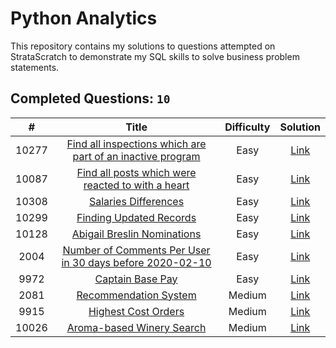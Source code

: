 # Python Analytics
This repository contains my solutions to questions attempted on StrataScratch to demonstrate my SQL skills to solve business problem statements.

## Completed Questions: `10`
|  #  | Title | Difficulty | Solution |
|:---:|:-----:|:----------:|:--------:|
|10277|[Find all inspections which are part of an inactive program](https://platform.stratascratch.com/coding/10277-find-all-inspections-which-are-part-of-an-inactive-program?code_type=2)|Easy|[Link](https://github.com/adibandla/stratascratch-pandas-daily/blob/main/pandas/10277.py)
|10087|[Find all posts which were reacted to with a heart](https://platform.stratascratch.com/coding/10087-find-all-posts-which-were-reacted-to-with-a-heart?code_type=2)|Easy|[Link](https://github.com/adibandla/stratascratch-pandas-daily/blob/main/pandas/10087.py)
|10308|[Salaries Differences](https://platform.stratascratch.com/coding/10308-salaries-differences?code_type=2)|Easy|[Link](https://github.com/adibandla/stratascratch-pandas-daily/blob/main/pandas/10308.py)
|10299|[Finding Updated Records](https://platform.stratascratch.com/coding/10299-finding-updated-records?code_type=2)|Easy|[Link](https://github.com/adibandla/stratascratch-pandas-daily/blob/main/pandas/10299.py)
|10128|[Abigail Breslin Nominations](https://platform.stratascratch.com/coding/10128-count-the-number-of-movies-that-abigail-breslin-nominated-for-oscar?code_type=2)|Easy|[Link](https://github.com/adibandla/stratascratch-pandas-daily/blob/main/pandas/10128.py)
|2004|[Number of Comments Per User in 30 days before 2020-02-10](https://platform.stratascratch.com/coding/2004-number-of-comments-per-user-in-past-30-days?code_type=2)|Easy|[Link](https://github.com/adibandla/stratascratch-pandas-daily/blob/main/pandas/2004.py)
|9972|[Captain Base Pay](https://platform.stratascratch.com/coding/9972-find-the-base-pay-for-police-captains?code_type=2)|Easy|[Link](https://github.com/adibandla/stratascratch-pandas-daily/blob/main/pandas/9972.py)
|2081|[Recommendation System](https://platform.stratascratch.com/coding/2081-recommendation-system/official-solution?code_type=2)|Medium|[Link](https://github.com/adibandla/stratascratch-pandas-daily/blob/main/pandas/2081.py)
|9915|[Highest Cost Orders](https://platform.stratascratch.com/coding/9915-highest-cost-orders?code_type=2)|Medium|[Link](https://github.com/adibandla/stratascratch-pandas-daily/blob/main/pandas/9915.py)
|10026|[Aroma-based Winery Search](https://platform.stratascratch.com/coding/10026-find-all-wineries-which-produce-wines-by-possessing-aromas-of-plum-cherry-rose-or-hazelnut?code_type=2)|Medium|[Link](https://github.com/adibandla/stratascratch-pandas-daily/blob/main/pandas/10026.py)
